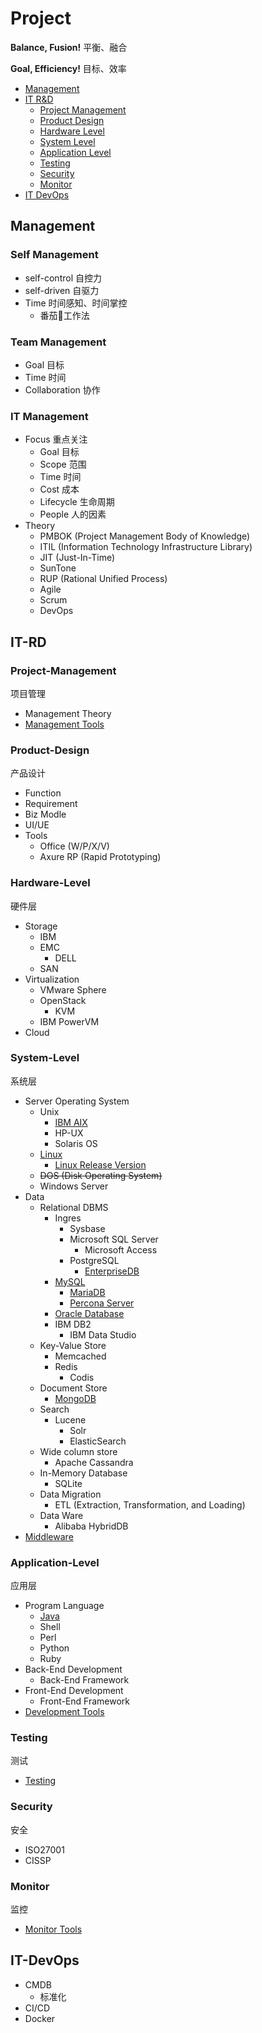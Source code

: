 # Project

**Balance, Fusion!** 平衡、融合

**Goal, Efficiency!** 目标、效率

- [Management](#management)
- [IT R&D](#it-rd-devops)
  - [Project Management](#project-management)
  - [Product Design](#product-design)
  - [Hardware Level](#hardware-level)
  - [System Level](#system-level)
  - [Application Level](#application-level)
  - [Testing](#testing)
  - [Security](#security)
  - [Monitor](#monitor)
- [IT DevOps](#it-devops)

## Management

### Self Management

- self-control 自控力
- self-driven 自驱力
- Time 时间感知、时间掌控
  - 番茄🍅工作法

### Team Management

- Goal 目标
- Time 时间
- Collaboration 协作

### IT Management

- Focus 重点关注
  - Goal 目标
  - Scope 范围
  - Time 时间
  - Cost 成本
  - Lifecycle 生命周期
  - People 人的因素
- Theory
  - PMBOK (Project Management Body of Knowledge)
  - ITIL (Information Technology Infrastructure Library)
  - JIT (Just-In-Time)
  - SunTone
  - RUP (Rational Unified Process)
  - Agile
  - Scrum
  - DevOps

## IT-RD

### Project-Management
项目管理

- Management Theory
- [Management Tools](https://github.com/shawn0915/tools-study/blob/master/README.md#management)

### Product-Design
产品设计

- Function
- Requirement
- Biz Modle
- UI/UE
- Tools
  - Office (W/P/X/V)
  - Axure RP (Rapid Prototyping)

### Hardware-Level
硬件层

- Storage
  - IBM
  - EMC
    - DELL
  - SAN
- Virtualization
  - VMware Sphere
  - OpenStack
    - KVM
  - IBM PowerVM
- Cloud

### System-Level
系统层

- Server Operating System
  - Unix
    - [IBM AIX](https://github.com/shawn0915/linux-study/blob/master/unix/aix/AIX.md)
    - HP-UX
    - Solaris OS
  - [Linux](https://github.com/shawn0915/linux-study/blob/master/README.md#linux-study)
    - [Linux Release Version](https://github.com/shawn0915/linux-study/blob/master/README.md#releaseversion)
  - ~~DOS (Disk Operating System)~~
  - Windows Server
- Data
  - Relational DBMS
    - Ingres
      - Sysbase
      - Microsoft SQL Server
        - Microsoft Access
      - PostgreSQL
        - [EnterpriseDB](https://www.enterprisedb.com)
    - [MySQL](https://github.com/shawn0915/mysql-study/blob/master/README.md#mysql-knowledge-system)
      - [MariaDB](https://github.com/shawn0915/mysql-study/blob/master/branch/MariaDB.md#mariadb)
      - [Percona Server](https://github.com/shawn0915/mysql-study/blob/master/branch/PerconaServer.md#percona-server)
    - [Oracle Database](https://github.com/shawn0915/oracle-study)
    - IBM DB2
      - IBM Data Studio
  - Key-Value Store
    - Memcached
    - Redis
      - Codis
  - Document Store
    - [MongoDB](https://github.com/shawn0915/mongoDB-study#mongodb-study)
  - Search
    - Lucene
      - Solr
      - ElasticSearch
  - Wide column store
    - Apache Cassandra
  - In-Memory Database
    - SQLite
  - Data Migration
    - ETL (Extraction, Transformation, and Loading)
  - Data Ware
    - Alibaba HybridDB
- [Middleware](https://github.com/shawn0915/middleware-study)

### Application-Level
应用层

- Program Language
  - [Java](https://github.com/shawn0915/java-study)
  - Shell
  - Perl
  - Python
  - Ruby
- Back-End Development
  - Back-End Framework
- Front-End Development
  - Front-End Framework
- [Development Tools](https://github.com/shawn0915/tools-study/blob/master/README.md#monitor)

### Testing
测试

- [Testing](https://github.com/shawn0915/testing-study)

### Security
安全

- ISO27001
- CISSP

### Monitor
监控

- [Monitor Tools](https://github.com/shawn0915/tools-study/blob/master/README.md#monitor)

## IT-DevOps

- CMDB
  - 标准化
- CI/CD
- Docker
